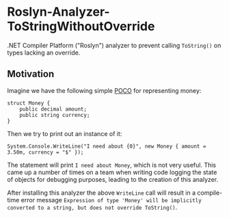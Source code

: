 # Roslyn-Analyzer-ToStringWithoutOverride
.NET Compiler Platform ("Roslyn") analyzer to prevent calling `ToString()` on types lacking an override.

## Motivation

Imagine we have the following simple [POCO](https://en.wikipedia.org/wiki/Plain_Old_CLR_Object) for representing money:

    struct Money {
        public decimal amount;
        public string currency;
    }

Then we try to print out an instance of it:

    System.Console.WriteLine("I need about {0}", new Money { amount = 3.50m, currency = "$" });

The statement will print `I need about Money`, which is not very useful. This came up a number of times on a team when writing code logging the state of objects for debugging purposes, leading to the creation of this analyzer.

After installing this analyzer the above `WriteLine` call will result in a compile-time error message `Expression of type 'Money' will be implicitly converted to a string, but does not override ToString()`.
